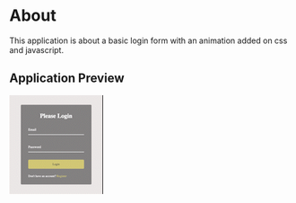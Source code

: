 # About

This application is about a basic login form with an animation added on css and javascript.

## Application Preview

![preview video](assets/form-wave-animation.gif)